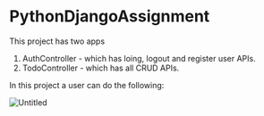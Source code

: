 # PythonDjangoAssignment
This project has two apps
1. AuthController - which has loing, logout and register user APIs.
2. TodoController - which has all CRUD APIs.

In this project a user can do the following:

![Untitled](https://user-images.githubusercontent.com/62567028/167821979-fc1c0e89-cca8-4c14-a479-b85cf530e3f9.png)
